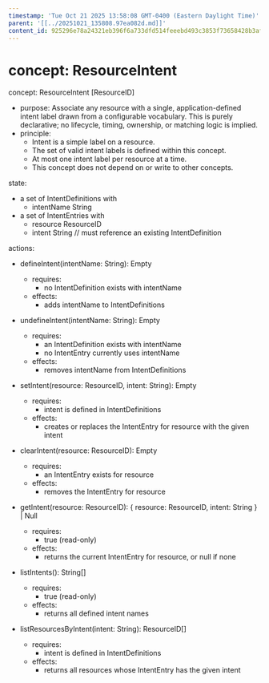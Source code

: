 ```yaml
---
timestamp: 'Tue Oct 21 2025 13:58:08 GMT-0400 (Eastern Daylight Time)'
parent: '[[../20251021_135808.97ea082d.md]]'
content_id: 925296e78a24321eb396f6a733dfd514feeebd493c3853f73658428b3af3da9a
---
```


# concept: ResourceIntent

concept: ResourceIntent \[ResourceID]

* purpose: Associate any resource with a single, application-defined intent label drawn from a configurable vocabulary. This is purely declarative; no lifecycle, timing, ownership, or matching logic is implied.
* principle:
  * Intent is a simple label on a resource.
  * The set of valid intent labels is defined within this concept.
  * At most one intent label per resource at a time.
  * This concept does not depend on or write to other concepts.

state:

* a set of IntentDefinitions with
  * intentName String
* a set of IntentEntries with
  * resource ResourceID
  * intent String // must reference an existing IntentDefinition

actions:

* defineIntent(intentName: String): Empty

  * requires:
    * no IntentDefinition exists with intentName
  * effects:
    * adds intentName to IntentDefinitions
* undefineIntent(intentName: String): Empty

  * requires:
    * an IntentDefinition exists with intentName
    * no IntentEntry currently uses intentName
  * effects:
    * removes intentName from IntentDefinitions
* setIntent(resource: ResourceID, intent: String): Empty

  * requires:
    * intent is defined in IntentDefinitions
  * effects:
    * creates or replaces the IntentEntry for resource with the given intent
* clearIntent(resource: ResourceID): Empty

  * requires:
    * an IntentEntry exists for resource
  * effects:
    * removes the IntentEntry for resource
* getIntent(resource: ResourceID): { resource: ResourceID, intent: String } | Null

  * requires:
    * true (read-only)
  * effects:
    * returns the current IntentEntry for resource, or null if none
* listIntents(): String\[]

  * requires:
    * true (read-only)
  * effects:
    * returns all defined intent names
* listResourcesByIntent(intent: String): ResourceID\[]

  * requires:
    * intent is defined in IntentDefinitions
  * effects:
    * returns all resources whose IntentEntry has the given intent
